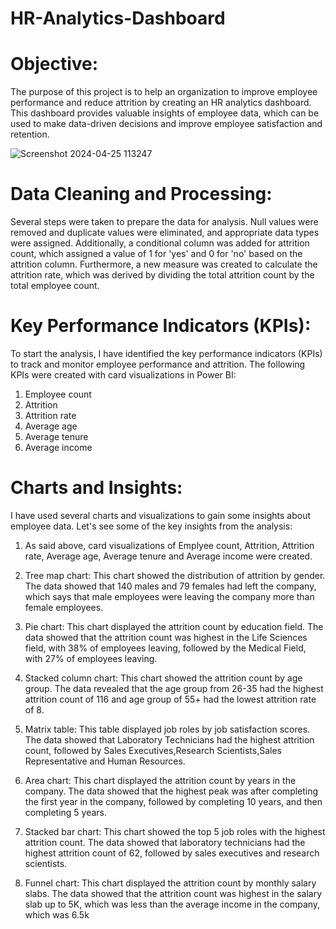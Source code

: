 # HR-Analytics-Dashboard

# Objective:
The purpose of this project is to help an organization to improve employee performance and reduce attrition by creating an HR analytics dashboard. This dashboard provides valuable insights of employee data, which can be used to make data-driven decisions and improve employee satisfaction and retention.




![Screenshot 2024-04-25 113247](https://github.com/yaswanth144/Power-BI-Projects/assets/54733845/4403badb-1aee-4596-9f67-69339a21cc34)

# Data Cleaning and Processing:
Several steps were taken to prepare the data for analysis. Null values were removed and duplicate values were eliminated, and appropriate data types were assigned. Additionally, a conditional column was added for attrition count, which assigned a value of 1 for 'yes' and 0 for 'no' based on the attrition column. Furthermore, a new measure was created to calculate the attrition rate, which was derived by dividing the total attrition count by the total employee count.

# Key Performance Indicators (KPIs):
To start the analysis, I have identified the key performance indicators (KPIs) to track and monitor employee performance and attrition. The following KPIs were created with card visualizations in Power BI:

 1. Employee count
 2. Attrition
 3. Attrition rate
 4. Average age
 5. Average tenure
 6. Average income

# Charts and Insights:

I have used several charts and visualizations to gain some insights about  employee data. Let's see some of the key insights from the analysis:

1. As said above, card visualizations of Emplyee count, Attrition, Attrition rate, Average age, Average tenure and Average income were created.
2. Tree map chart: This chart showed the distribution of attrition by gender. The data showed that 140 males and 79 females had left the company, which says that  male employees were leaving the company more than female employees.

3. Pie chart: This chart displayed the attrition count by education field. The data showed that the attrition count was highest in the Life Sciences field, with 38% of employees leaving, followed by the Medical Field, with 27% of employees leaving.

4. Stacked column chart: This chart showed the attrition count by age group. The data revealed that the age group from 26-35 had the highest attrition count of 116 and age group of 55+ had the lowest attrition rate of 8.

5. Matrix table: This table displayed job roles by job satisfaction scores. The data showed that Laboratory Technicians had the highest attrition count, followed by Sales Executives,Research Scientists,Sales Representative and Human Resources.

6. Area chart: This chart displayed the attrition count by years in the company. The data showed that the highest peak was after completing the first year in the company, followed by completing 10 years, and then completing 5 years.

7. Stacked bar chart: This chart showed the top 5 job roles with the highest attrition count. The data showed that laboratory technicians had the highest attrition count of 62, followed by sales executives and research scientists.

8. Funnel chart: This chart displayed the attrition count by monthly salary slabs. The data showed that the attrition count was highest in the salary slab up to 5K, which was less than the average income in the company, which was 6.5k


